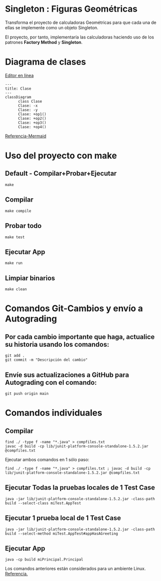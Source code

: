 # Singleton : Figuras Geométricas

Transforma el proyecto de calculadoras Geométricas para que cada una de ellas se implemente como un objeto Singleton.

El proyecto, por tanto, implementaría las calculadoras haciendo uso de los patrones **Factory Method** y **Singleton**.

# Diagrama de clases
[Editor en línea](https://mermaid.live/)
```mermaid
---
title: Clase
---
classDiagram
      class Clase
      Clase: -x
      Clase: -y
      Clase: +op1()
      Clase: +op2()
      Clase: +op3()
      Clase: +op4()
```
[Referencia-Mermaid](https://mermaid.js.org/syntax/classDiagram.html)

# Uso del proyecto con make

## Default - Compilar+Probar+Ejecutar
```
make
```
## Compilar
```
make compile
```
## Probar todo
```
make test
```
## Ejecutar App
```
make run
```
## Limpiar binarios
```
make clean
```
# Comandos Git-Cambios y envío a Autograding

## Por cada cambio importante que haga, actualice su historia usando los comandos:
```
git add .
git commit -m "Descripción del cambio"
```
## Envíe sus actualizaciones a GitHub para Autograding con el comando:
```
git push origin main
```
# Comandos individuales
## Compilar

```
find ./ -type f -name "*.java" > compfiles.txt
javac -d build -cp lib/junit-platform-console-standalone-1.5.2.jar @compfiles.txt
```
Ejecutar ambos comandos en 1 sólo paso:

```
find ./ -type f -name "*.java" > compfiles.txt ; javac -d build -cp lib/junit-platform-console-standalone-1.5.2.jar @compfiles.txt
```


## Ejecutar Todas la pruebas locales de 1 Test Case

```
java -jar lib/junit-platform-console-standalone-1.5.2.jar -class-path build --select-class miTest.AppTest
```
## Ejecutar 1 prueba local de 1 Test Case

```
java -jar lib/junit-platform-console-standalone-1.5.2.jar -class-path build --select-method miTest.AppTest#appHasAGreeting
```
## Ejecutar App
```
java -cp build miPrincipal.Principal
```
Los comandos anteriores están considerados para un ambiente Linux. [Referencia.](https://www.baeldung.com/junit-run-from-command-line)

